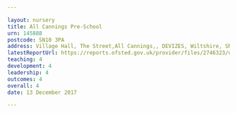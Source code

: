 ```yaml
---

layout: nursery
title: All Cannings Pre-School
urn: 145888
postcode: SN10 3PA
address: Village Hall, The Street,All Cannings,, DEVIZES, Wiltshire, SN10 3PA
latestReportUrl: https://reports.ofsted.gov.uk/provider/files/2746323/urn/145888.pdf
teaching: 4
development: 4
leadership: 4
outcomes: 4
overall: 4
date: 13 December 2017

---
```

